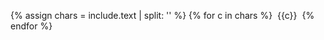 {% assign chars = include.text | split: '' %}
{% for c in chars %}
  <span style="
  white-space:pre; 
  color: rgb(
  {% include random.md min=0 max=255 %}, 
  {% include random.md min=0 max=255 %}, 
  {% include random.md min=0 max=255 %})">
  {{c}}
  </span>
{% endfor %}
